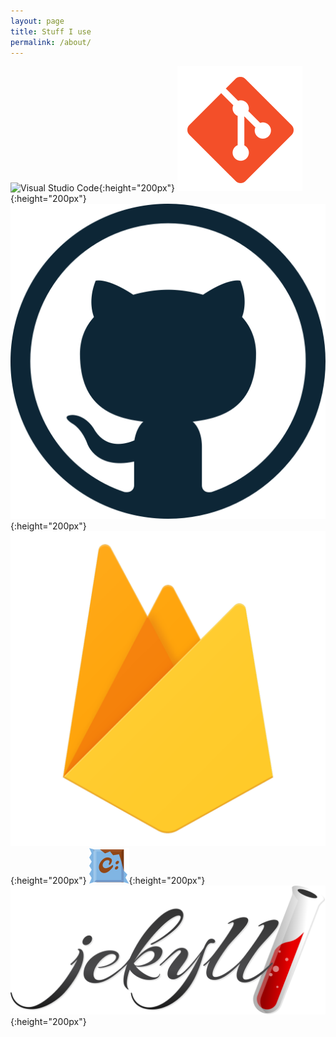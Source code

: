 ```yaml
---
layout: page
title: Stuff I use
permalink: /about/
---
```


![Visual Studio Code](/assets/vsc.ico){:height="200px"}
![Visual Studio Code](/assets/git.png){:height="200px"}
![Visual Studio Code](/assets/github.png){:height="200px"}
![Visual Studio Code](/assets/firebase.png){:height="200px"}
![Visual Studio Code](/assets/chocolatey.svg){:height="200px"}
![Visual Studio Code](/assets/jekyll.svg){:height="200px"}
